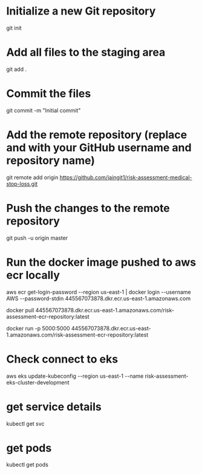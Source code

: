 # Initialize a new Git repository
git init

# Add all files to the staging area
git add .

# Commit the files
git commit -m "Initial commit"

# Add the remote repository (replace <username> and <repository> with your GitHub username and repository name)
git remote add origin https://github.com/jaingit1/risk-assessment-medical-stop-loss.git

# Push the changes to the remote repository
git push -u origin master


# Run the docker image pushed to aws ecr locally
aws ecr get-login-password --region us-east-1 | docker login --username AWS --password-stdin 445567073878.dkr.ecr.us-east-1.amazonaws.com

docker pull 445567073878.dkr.ecr.us-east-1.amazonaws.com/risk-assessment-ecr-repository:latest

docker run -p 5000:5000 445567073878.dkr.ecr.us-east-1.amazonaws.com/risk-assessment-ecr-repository:latest

# Check connect to eks
aws eks update-kubeconfig --region us-east-1 --name risk-assessment-eks-cluster-development

# get service details
kubectl get svc

# get pods
kubectl get pods
